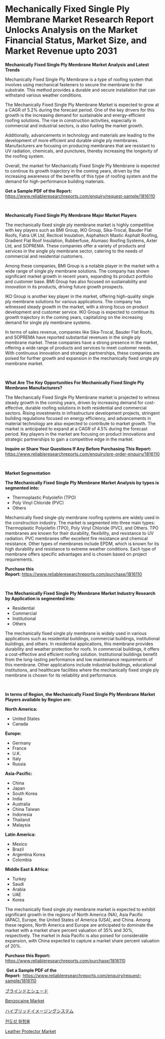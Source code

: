 <p><h1>Mechanically Fixed Single Ply Membrane Market Research Report Unlocks Analysis on the Market Financial Status, Market Size, and Market Revenue upto 2031</h1></p><p><strong>Mechanically Fixed Single Ply Membrane Market Analysis and Latest Trends</strong></p>
<p><p>Mechanically Fixed Single Ply Membrane is a type of roofing system that involves using mechanical fasteners to secure the membrane to the substrate. This method provides a durable and secure installation that can withstand various weather conditions.</p><p>The Mechanically Fixed Single Ply Membrane Market is expected to grow at a CAGR of 5.2% during the forecast period. One of the key drivers for this growth is the increasing demand for sustainable and energy-efficient roofing solutions. The rise in construction activities, especially in commercial and industrial sectors, is also fueling the market growth.</p><p>Additionally, advancements in technology and materials are leading to the development of more efficient and durable single ply membranes. Manufacturers are focusing on producing membranes that are resistant to UV radiation, chemicals, and punctures, thereby increasing the longevity of the roofing system.</p><p>Overall, the market for Mechanically Fixed Single Ply Membrane is expected to continue its growth trajectory in the coming years, driven by the increasing awareness of the benefits of this type of roofing system and the demand for high-performance building materials.</p></p>
<p><strong>Get a Sample PDF of the Report:&nbsp;</strong> <a href="https://www.reliableresearchreports.com/enquiry/request-sample/1816110">https://www.reliableresearchreports.com/enquiry/request-sample/1816110</a></p>
<p>&nbsp;</p>
<p><strong>Mechanically Fixed Single Ply Membrane Major Market Players</strong></p>
<p><p>The mechanically fixed single ply membrane market is highly competitive with key players such as BMI Group, IKO Group, Sika-Trocal, Bauder Flat Roofs, Fatra UK Ltd, Recticel Insulation, Asphaltech Mastic Asphalt Roofing, Gradient Flat Roof Insulation, Rubberfuse, Alumasc Roofing Systems, Axter Ltd, and SOPREMA. These companies offer a variety of products and services in the single ply membrane sector, catering to the needs of commercial and residential customers.</p><p>Among these companies, BMI Group is a notable player in the market with a wide range of single ply membrane solutions. The company has shown significant market growth in recent years, expanding its product portfolio and customer base. BMI Group has also focused on sustainability and innovation in its products, driving future growth prospects.</p><p>IKO Group is another key player in the market, offering high-quality single ply membrane solutions for various applications. The company has witnessed steady growth in the market, with a strong focus on product development and customer service. IKO Group is expected to continue its growth trajectory in the coming years, capitalizing on the increasing demand for single ply membrane systems.</p><p>In terms of sales revenue, companies like Sika-Trocal, Bauder Flat Roofs, and SOPREMA have reported substantial revenues in the single ply membrane market. These companies have a strong presence in the market, offering a wide range of products and services to meet customer needs. With continuous innovation and strategic partnerships, these companies are poised for further growth and expansion in the mechanically fixed single ply membrane market.</p></p>
<p>&nbsp;</p>
<p><strong>What Are The Key Opportunities For Mechanically Fixed Single Ply Membrane Manufacturers?</strong></p>
<p><p>The Mechanically Fixed Single Ply Membrane market is projected to witness steady growth in the coming years, driven by increasing demand for cost-effective, durable roofing solutions in both residential and commercial sectors. Rising investments in infrastructure development projects, stringent building regulations focused on energy efficiency, and advancements in material technology are also expected to contribute to market growth. The market is anticipated to expand at a CAGR of 4.5% during the forecast period. Key players in the market are focusing on product innovations and strategic partnerships to gain a competitive edge in the market.</p></p>
<p><strong>Inquire or Share Your Questions If Any Before Purchasing This Report:</strong> <a href="https://www.reliableresearchreports.com/enquiry/pre-order-enquiry/1816110">https://www.reliableresearchreports.com/enquiry/pre-order-enquiry/1816110</a></p>
<p>&nbsp;</p>
<p><strong>Market Segmentation</strong></p>
<p><strong>The Mechanically Fixed Single Ply Membrane Market Analysis by types is segmented into:</strong></p>
<p><ul><li>Thermoplastic Polyolefin (TPO)</li><li>Poly Vinyl Chloride (PVC)</li><li>Others</li></ul></p>
<p><p>Mechanically fixed single-ply membrane roofing systems are widely used in the construction industry. The market is segmented into three main types: Thermoplastic Polyolefin (TPO), Poly Vinyl Chloride (PVC), and Others. TPO membranes are known for their durability, flexibility, and resistance to UV radiation. PVC membranes offer excellent fire resistance and chemical resistance. Other types of membranes include EPDM, which is known for its high durability and resistance to extreme weather conditions. Each type of membrane offers specific advantages and is chosen based on project requirements.</p></p>
<p><strong>Purchase this Report:&nbsp;</strong><a href="https://www.reliableresearchreports.com/purchase/1816110">https://www.reliableresearchreports.com/purchase/1816110</a></p>
<p>&nbsp;</p>
<p><strong>The Mechanically Fixed Single Ply Membrane Market Industry Research by Application is segmented into:</strong></p>
<p><ul><li>Residential</li><li>Commercial</li><li>Institutional</li><li>Others</li></ul></p>
<p><p>The mechanically fixed single ply membrane is widely used in various applications such as residential buildings, commercial buildings, institutional buildings, and others. In residential applications, this membrane provides durability and weather protection for roofs. In commercial buildings, it offers a cost-effective and efficient roofing solution. Institutional buildings benefit from the long-lasting performance and low maintenance requirements of this membrane. Other applications include industrial buildings, educational institutions, and healthcare facilities where the mechanically fixed single ply membrane is chosen for its reliability and performance.</p></p>
<p>&nbsp;</p>
<p><strong>In terms of Region, the Mechanically Fixed Single Ply Membrane Market Players available by Region are:</strong></p>
<p>
    <p> <strong> North America: </strong>
        <ul>
            <li>United States</li>
            <li>Canada</li>
        </ul>
        </p> 
    <p> <strong> Europe: </strong>
        <ul>
            <li>Germany</li>
            <li>France</li>
            <li>U.K.</li>
            <li>Italy</li>
            <li>Russia</li>
        </ul>
        </p> 
    <p> <strong> Asia-Pacific: </strong>
        <ul>
            <li>China</li>
            <li>Japan</li>
            <li>South Korea</li>
            <li>India</li>
            <li>Australia</li>
            <li>China Taiwan</li>
            <li>Indonesia</li>
            <li>Thailand</li>
            <li>Malaysia</li>
        </ul>
        </p> 
    <p> <strong> Latin America: </strong>
        <ul>
            <li>Mexico</li>
            <li>Brazil</li>
            <li>Argentina Korea</li>
            <li>Colombia</li>
        </ul>
        </p> 
    <p> <strong> Middle East & Africa: </strong>
        <ul>
            <li>Turkey</li>
            <li>Saudi</li>
            <li>Arabia</li>
            <li>UAE</li>
            <li>Korea</li>
        </ul>
    </p>
    </p>
<p><p>The mechanically fixed single ply membrane market is expected to exhibit significant growth in the regions of North America (NA), Asia Pacific (APAC), Europe, the United States of America (USA), and China. Among these regions, North America and Europe are anticipated to dominate the market with a market share percent valuation of 35% and 30%, respectively. The market in Asia Pacific is also poised for considerable expansion, with China expected to capture a market share percent valuation of 20%.</p></p>
<p><strong>Purchase this Report: </strong><a href="https://www.reliableresearchreports.com/purchase/1816110">https://www.reliableresearchreports.com/purchase/1816110</a></p>
<p>&nbsp;<strong>Get a Sample PDF of the Report:&nbsp;&nbsp;</strong><a href="https://www.reliableresearchreports.com/enquiry/request-sample/1816110">https://www.reliableresearchreports.com/enquiry/request-sample/1816110</a></p>
<p><strong></strong></p>
<p><p><a href="https://github.com/adcxff01450218/Market-Research-Report-List-1/blob/main/9575585192260.md">ブラインドとシェード</a></p><p><a href="https://github.com/PeterParrish5/Market-Research-Report-List-3/blob/main/benzocaine-market.md">Benzocaine Market</a></p><p><a href="https://github.com/xnljig2898992/Market-Research-Report-List-1/blob/main/5000947192259.md">ハイブリッドイメージングシステム</a></p><p><a href="https://github.com/trmesnao7959541/Market-Research-Report-List-1/blob/main/3243397192074.md">전도성 화합물</a></p><p><a href="https://github.com/jhcraigie/Market-Research-Report-List-2/blob/main/leather-protector-market.md">Leather Protector Market</a></p></p>